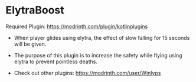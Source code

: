 # ElytraBoost
Required Plugin: https://modrinth.com/plugin/kotlinplugins
- When player glides using elytra, the effect of slow falling for 15 seconds will be given.
- The purpose of this plugin is to increase the safety while flying using elytra to prevent pointless deaths.

- Check out other plugins: https://modrinth.com/user/Winlyps
